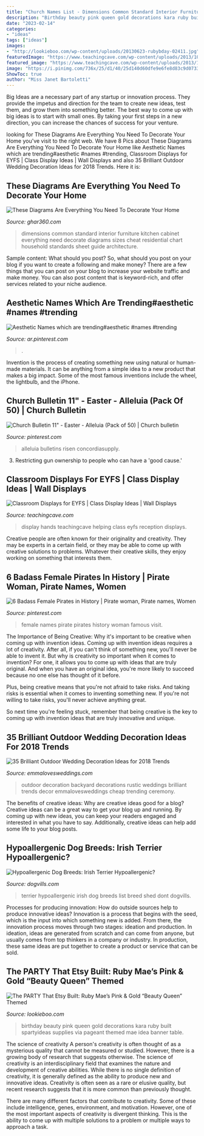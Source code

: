 ```yaml
---
title: "Church Names List - Dimensions Common Standard Interior Furniture Kitchen Cabinet Everything Need Decorate Diagrams Sizes Cheat Residential Chart Household Standards Sheet Guide Architecture"
description: "Birthday beauty pink queen gold decorations kara ruby built spartyideas supplies via pageant themed mae idea banner table"
date: "2023-02-14"
categories:
- "ideas"
tags: ["ideas"]
images:
- "http://lookieboo.com/wp-content/uploads/20130623-rubybday-02411.jpg"
featuredImage: "https://www.teachingcave.com/wp-content/uploads/2013/10/hands-display.jpg"
featured_image: "https://www.teachingcave.com/wp-content/uploads/2013/10/hands-display.jpg"
image: "https://i.pinimg.com/736x/25/d1/40/25d140d60dfe9e6fe8d83c9d0733ac87.jpg"
ShowToc: true
author: "Miss Janet Bartoletti"
---
```



Big Ideas are a necessary part of any startup or innovation process. They provide the impetus and direction for the team to create new ideas, test them, and grow them into something better. The best way to come up with big ideas is to start with small ones. By taking your first steps in a new direction, you can increase the chances of success for your venture.

	

		
looking for These Diagrams Are Everything You Need To Decorate Your Home you've visit to the right web. We have 8 Pics about These Diagrams Are Everything You Need To Decorate Your Home like Aesthetic Names which are trending#aesthetic #names #trending, Classroom Displays for EYFS | Class Display Ideas | Wall Displays and also 35 Brilliant Outdoor Wedding Decoration Ideas for 2018 Trends. Here it is:
		
    
## These Diagrams Are Everything You Need To Decorate Your Home

<img loading=lazy src="http://ghar360.com/blogs/wp-content/uploads/Common-Dimensions.jpg" onerror="this.onerror=null;this.src='https://tse3.mm.bing.net/th?id=OIP.jKVEmmw44HDKaKa54LolAwHaMs&amp;pid=15.1';" alt="These Diagrams Are Everything You Need To Decorate Your Home">

_Source: ghar360.com_

>dimensions common standard interior furniture kitchen cabinet everything need decorate diagrams sizes cheat residential chart household standards sheet guide architecture. 

	

Sample content: What should you post?
So, what should you post on your blog if you want to create a following and make money? 
There are a few things that you can post on your blog to increase your website traffic and make money. You can also post content that is keyword-rich, and offer services related to your niche audience.

    
## Aesthetic Names Which Are Trending#aesthetic #names #trending

<img loading=lazy src="https://i.pinimg.com/736x/5e/7f/b0/5e7fb07c44bae9217fbe6012bdaa2e44.jpg" onerror="this.onerror=null;this.src='https://tse2.mm.bing.net/th?id=OIP.ZAFt4-1WmpBsn_WzyK0KOwHaLH&amp;pid=15.1';" alt="Aesthetic Names which are trending#aesthetic #names #trending">

_Source: ar.pinterest.com_

>. 

	

Invention is the process of creating something new using natural or human-made materials. It can be anything from a simple idea to a new product that makes a big impact. Some of the most famous inventions include the wheel, the lightbulb, and the iPhone.

    
## Church Bulletin 11&quot; - Easter - Alleluia (Pack Of 50) | Church Bulletin

<img loading=lazy src="https://i.pinimg.com/736x/25/d1/40/25d140d60dfe9e6fe8d83c9d0733ac87.jpg" onerror="this.onerror=null;this.src='https://tse2.mm.bing.net/th?id=OIP.hV-br_Ve_hNVWe6mf7GMuQAAAA&amp;pid=15.1';" alt="Church Bulletin 11&quot; - Easter - Alleluia (Pack of 50) | Church bulletin">

_Source: pinterest.com_

>alleluia bulletins risen concordiasupply. 

	

3. Restricting gun ownership to people who can have a 'good cause.'

    
## Classroom Displays For EYFS | Class Display Ideas | Wall Displays

<img loading=lazy src="https://www.teachingcave.com/wp-content/uploads/2013/10/hands-display.jpg" onerror="this.onerror=null;this.src='https://tse4.mm.bing.net/th?id=OIP.TM6xRN2lrH10DdOvUuuLXwAAAA&amp;pid=15.1';" alt="Classroom Displays for EYFS | Class Display Ideas | Wall Displays">

_Source: teachingcave.com_

>display hands teachingcave helping class eyfs reception displays. 

	

Creative people are often known for their originality and creativity. They may be experts in a certain field, or they may be able to come up with creative solutions to problems. Whatever their creative skills, they enjoy working on something that interests them.

    
## 6 Badass Female Pirates In History | Pirate Woman, Pirate Names, Women

<img loading=lazy src="https://i.pinimg.com/736x/b9/77/80/b977806ae64f93b87f8b2c246b306725.jpg" onerror="this.onerror=null;this.src='https://tse1.mm.bing.net/th?id=OIP.u1THTcASLqiWZ9-Smgz9NwHaLH&amp;pid=15.1';" alt="6 Badass Female Pirates in History | Pirate woman, Pirate names, Women">

_Source: pinterest.com_

>female names pirate pirates history woman famous visit. 

	

The Importance of Being Creative: Why it's important to be creative when coming up with invention ideas.
Coming up with invention ideas requires a lot of creativity. After all, if you can't think of something new, you'll never be able to invent it.
But why is creativity so important when it comes to invention? For one, it allows you to come up with ideas that are truly original. And when you have an original idea, you're more likely to succeed because no one else has thought of it before.

Plus, being creative means that you're not afraid to take risks. And taking risks is essential when it comes to inventing something new. If you're not willing to take risks, you'll never achieve anything great.

So next time you're feeling stuck, remember that being creative is the key to coming up with invention ideas that are truly innovative and unique.

    
## 35 Brilliant Outdoor Wedding Decoration Ideas For 2018 Trends

<img loading=lazy src="http://emmalovesweddings.com/wp-content/uploads/2018/02/trending-outdoor-backyard-wedding-ideas.jpg" onerror="this.onerror=null;this.src='https://tse4.mm.bing.net/th?id=OIP.eDXv94AzNKdplmYRygck2QHaPc&amp;pid=15.1';" alt="35 Brilliant Outdoor Wedding Decoration Ideas for 2018 Trends">

_Source: emmalovesweddings.com_

>outdoor decoration backyard decorations rustic weddings brilliant trends decor emmalovesweddings cheap trending ceremony. 

	

The benefits of creative ideas: Why are creative ideas good for a blog?
Creative ideas can be a great way to get your blog up and running. By coming up with new ideas, you can keep your readers engaged and interested in what you have to say. Additionally, creative ideas can help add some life to your blog posts.

    
## Hypoallergenic Dog Breeds: Irish Terrier Hypoallergenic?

<img loading=lazy src="https://www.dogvills.com/wp-content/uploads/2016/05/Irish-terrier-hypoallergenic-dog-breeds-630x1024.jpg" onerror="this.onerror=null;this.src='https://tse1.mm.bing.net/th?id=OIP.5BxEDOsa5HU6Vh0hN4iG5QHaMC&amp;pid=15.1';" alt="Hypoallergenic Dog Breeds: Irish Terrier Hypoallergenic?">

_Source: dogvills.com_

>terrier hypoallergenic irish dog breeds list breed shed dont dogvills. 

	

Processes for producing innovation: How do outside sources help to produce innovative ideas?
Innovation is a process that begins with the seed, which is the input into which something new is added. From there, the innovation process moves through two stages: ideation and production. In ideation, ideas are generated from scratch and can come from anyone, but usually comes from top thinkers in a company or industry. In production, these same ideas are put together to create a product or service that can be sold.

    
## The PARTY That Etsy Built: Ruby Mae’s Pink &amp; Gold “Beauty Queen” Themed

<img loading=lazy src="http://lookieboo.com/wp-content/uploads/20130623-rubybday-02411.jpg" onerror="this.onerror=null;this.src='https://tse2.mm.bing.net/th?id=OIP.Y0QozbwSauLmiAo_eh_lCwHaE8&amp;pid=15.1';" alt="The PARTY That Etsy Built: Ruby Mae’s Pink &amp; Gold “Beauty Queen” Themed">

_Source: lookieboo.com_

>birthday beauty pink queen gold decorations kara ruby built spartyideas supplies via pageant themed mae idea banner table. 

	

The science of creativity
A person's creativity is often thought of as a mysterious quality that cannot be measured or studied. However, there is a growing body of research that suggests otherwise. The science of creativity is an interdisciplinary field that examines the nature and development of creative abilities.
While there is no single definition of creativity, it is generally defined as the ability to produce new and innovative ideas. Creativity is often seen as a rare or elusive quality, but recent research suggests that it is more common than previously thought.

There are many different factors that contribute to creativity. Some of these include intelligence, genes, environment, and motivation. However, one of the most important aspects of creativity is divergent thinking. This is the ability to come up with multiple solutions to a problem or multiple ways to approach a task.

